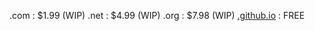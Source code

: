 .com : $1.99 (WIP)
.net : $4.99 (WIP)
.org : $7.98 (WIP)
[.github.io](https://c0dertitan.github.io/Making-A-.github.io/) : FREE
